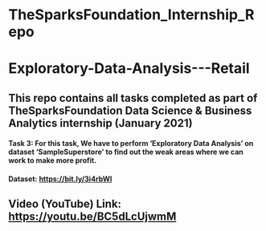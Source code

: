 # TheSparksFoundation_Internship_Repo

# Exploratory-Data-Analysis---Retail

## This repo contains all tasks completed as part of TheSparksFoundation Data Science & Business Analytics internship (January 2021)

#### Task 3: For this task, We have to perform ‘Exploratory Data Analysis’ on dataset ‘SampleSuperstore’ to find out the weak areas where we can work to make more profit.

#### Dataset: https://bit.ly/3i4rbWl

## Video (YouTube) Link: https://youtu.be/BC5dLcUjwmM
  
